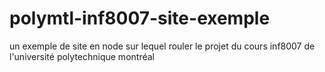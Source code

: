 # polymtl-inf8007-site-exemple
un exemple de site en node sur lequel rouler le projet du cours inf8007 de l'université polytechnique montréal
